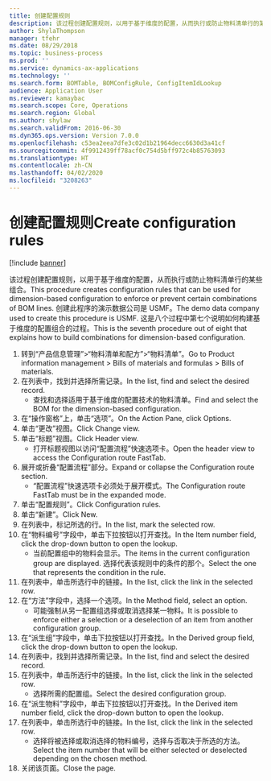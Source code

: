 ```yaml
---
title: 创建配置规则
description: 该过程创建配置规则，以用于基于维度的配置，从而执行或防止物料清单行的某些组合。
author: ShylaThompson
manager: tfehr
ms.date: 08/29/2018
ms.topic: business-process
ms.prod: ''
ms.service: dynamics-ax-applications
ms.technology: ''
ms.search.form: BOMTable, BOMConfigRule, ConfigItemIdLookup
audience: Application User
ms.reviewer: kamaybac
ms.search.scope: Core, Operations
ms.search.region: Global
ms.author: shylaw
ms.search.validFrom: 2016-06-30
ms.dyn365.ops.version: Version 7.0.0
ms.openlocfilehash: c53ea2eea7dfe3c02d1b21964decc6630d3a41cf
ms.sourcegitcommit: 4f9912439ff78acf0c754d5bff972c4b85763093
ms.translationtype: HT
ms.contentlocale: zh-CN
ms.lasthandoff: 04/02/2020
ms.locfileid: "3208263"
---
```

# <a name="create-configuration-rules"></a><span data-ttu-id="64020-103">创建配置规则</span><span class="sxs-lookup"><span data-stu-id="64020-103">Create configuration rules</span></span>

[!include [banner](../../includes/banner.md)]

<span data-ttu-id="64020-104">该过程创建配置规则，以用于基于维度的配置，从而执行或防止物料清单行的某些组合。</span><span class="sxs-lookup"><span data-stu-id="64020-104">This procedure creates configuration rules that can be used for dimension-based configuration to enforce or prevent certain combinations of BOM lines.</span></span> <span data-ttu-id="64020-105">创建此程序的演示数据公司是 USMF。</span><span class="sxs-lookup"><span data-stu-id="64020-105">The demo data company used to create this procedure is USMF.</span></span> <span data-ttu-id="64020-106">这是八个过程中第七个说明如何构建基于维度的配置组合的过程。</span><span class="sxs-lookup"><span data-stu-id="64020-106">This is the seventh procedure out of eight that explains how to build combinations for dimension-based configuration.</span></span>

1. <span data-ttu-id="64020-107">转到“产品信息管理”>“物料清单和配方”>“物料清单”。</span><span class="sxs-lookup"><span data-stu-id="64020-107">Go to Product information management > Bills of materials and formulas > Bills of materials.</span></span>
2. <span data-ttu-id="64020-108">在列表中，找到并选择所需记录。</span><span class="sxs-lookup"><span data-stu-id="64020-108">In the list, find and select the desired record.</span></span>
    * <span data-ttu-id="64020-109">查找和选择适用于基于维度的配置技术的物料清单。</span><span class="sxs-lookup"><span data-stu-id="64020-109">Find and select the BOM for the dimension-based configuration.</span></span>  
3. <span data-ttu-id="64020-110">在“操作窗格”上，单击“选项”。</span><span class="sxs-lookup"><span data-stu-id="64020-110">On the Action Pane, click Options.</span></span>
4. <span data-ttu-id="64020-111">单击“更改”视图。</span><span class="sxs-lookup"><span data-stu-id="64020-111">Click Change view.</span></span>
5. <span data-ttu-id="64020-112">单击“标题”视图。</span><span class="sxs-lookup"><span data-stu-id="64020-112">Click Header view.</span></span>
    * <span data-ttu-id="64020-113">打开标题视图以访问“配置流程”快速选项卡。</span><span class="sxs-lookup"><span data-stu-id="64020-113">Open the header view to access the Configuration route FastTab.</span></span>  
6. <span data-ttu-id="64020-114">展开或折叠“配置流程”部分。</span><span class="sxs-lookup"><span data-stu-id="64020-114">Expand or collapse the Configuration route section.</span></span>
    * <span data-ttu-id="64020-115">“配置流程”快速选项卡必须处于展开模式。</span><span class="sxs-lookup"><span data-stu-id="64020-115">The Configuration route FastTab must be in the expanded mode.</span></span>  
7. <span data-ttu-id="64020-116">单击“配置规则”。</span><span class="sxs-lookup"><span data-stu-id="64020-116">Click Configuration rules.</span></span>
8. <span data-ttu-id="64020-117">单击“新建”。</span><span class="sxs-lookup"><span data-stu-id="64020-117">Click New.</span></span>
9. <span data-ttu-id="64020-118">在列表中，标记所选的行。</span><span class="sxs-lookup"><span data-stu-id="64020-118">In the list, mark the selected row.</span></span>
10. <span data-ttu-id="64020-119">在“物料编号”字段中，单击下拉按钮以打开查找。</span><span class="sxs-lookup"><span data-stu-id="64020-119">In the Item number field, click the drop-down button to open the lookup.</span></span>
    * <span data-ttu-id="64020-120">当前配置组中的物料会显示。</span><span class="sxs-lookup"><span data-stu-id="64020-120">The items in the current configuration group are displayed.</span></span> <span data-ttu-id="64020-121">选择代表该规则中的条件的那个。</span><span class="sxs-lookup"><span data-stu-id="64020-121">Select the one that represents the condition in the rule.</span></span>  
11. <span data-ttu-id="64020-122">在列表中，单击所选行中的链接。</span><span class="sxs-lookup"><span data-stu-id="64020-122">In the list, click the link in the selected row.</span></span>
12. <span data-ttu-id="64020-123">在“方法”字段中，选择一个选项。</span><span class="sxs-lookup"><span data-stu-id="64020-123">In the Method field, select an option.</span></span>
    * <span data-ttu-id="64020-124">可能强制从另一配置组选择或取消选择某一物料。</span><span class="sxs-lookup"><span data-stu-id="64020-124">It is possible to enforce either a selection or a deselection of an item from another configuration group.</span></span>  
13. <span data-ttu-id="64020-125">在“派生组”字段中，单击下拉按钮以打开查找。</span><span class="sxs-lookup"><span data-stu-id="64020-125">In the Derived group field, click the drop-down button to open the lookup.</span></span>
14. <span data-ttu-id="64020-126">在列表中，找到并选择所需记录。</span><span class="sxs-lookup"><span data-stu-id="64020-126">In the list, find and select the desired record.</span></span>
15. <span data-ttu-id="64020-127">在列表中，单击所选行中的链接。</span><span class="sxs-lookup"><span data-stu-id="64020-127">In the list, click the link in the selected row.</span></span>
    * <span data-ttu-id="64020-128">选择所需的配置组。</span><span class="sxs-lookup"><span data-stu-id="64020-128">Select the desired configuration group.</span></span>  
16. <span data-ttu-id="64020-129">在“派生物料”字段中，单击下拉按钮以打开查找。</span><span class="sxs-lookup"><span data-stu-id="64020-129">In the Derived item number field, click the drop-down button to open the lookup.</span></span>
17. <span data-ttu-id="64020-130">在列表中，单击所选行中的链接。</span><span class="sxs-lookup"><span data-stu-id="64020-130">In the list, click the link in the selected row.</span></span>
    * <span data-ttu-id="64020-131">选择将被选择或取消选择的物料编号，选择与否取决于所选的方法。</span><span class="sxs-lookup"><span data-stu-id="64020-131">Select the item number that will be either selected or deselected depending on the chosen method.</span></span>  
18. <span data-ttu-id="64020-132">关闭该页面。</span><span class="sxs-lookup"><span data-stu-id="64020-132">Close the page.</span></span>

